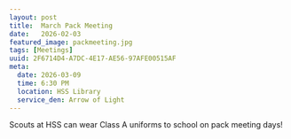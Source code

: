 ```yaml
---
layout: post
title:  March Pack Meeting
date:   2026-02-03
featured_image: packmeeting.jpg
tags: [Meetings]
uuid: 2F6714D4-A7DC-4E17-AE56-97AFE00515AF
meta:
  date: 2026-03-09
  time: 6:30 PM
  location: HSS Library
  service_den: Arrow of Light
---
```


Scouts at HSS can wear Class A uniforms to school on pack meeting days!
